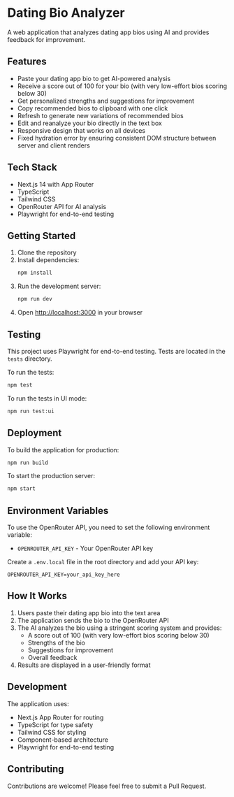 # Dating Bio Analyzer

A web application that analyzes dating app bios using AI and provides feedback for improvement.

## Features

- Paste your dating app bio to get AI-powered analysis
- Receive a score out of 100 for your bio (with very low-effort bios scoring below 30)
- Get personalized strengths and suggestions for improvement
- Copy recommended bios to clipboard with one click
- Refresh to generate new variations of recommended bios
- Edit and reanalyze your bio directly in the text box
- Responsive design that works on all devices
- Fixed hydration error by ensuring consistent DOM structure between server and client renders

## Tech Stack

- Next.js 14 with App Router
- TypeScript
- Tailwind CSS
- OpenRouter API for AI analysis
- Playwright for end-to-end testing

## Getting Started

1. Clone the repository
2. Install dependencies:
   ```bash
   npm install
   ```
3. Run the development server:
   ```bash
   npm run dev
   ```
4. Open [http://localhost:3000](http://localhost:3000) in your browser

## Testing

This project uses Playwright for end-to-end testing. Tests are located in the `tests` directory.

To run the tests:
```bash
npm test
```

To run the tests in UI mode:
```bash
npm run test:ui
```

## Deployment

To build the application for production:
```bash
npm run build
```

To start the production server:
```bash
npm start
```

## Environment Variables

To use the OpenRouter API, you need to set the following environment variable:

- `OPENROUTER_API_KEY` - Your OpenRouter API key

Create a `.env.local` file in the root directory and add your API key:
```
OPENROUTER_API_KEY=your_api_key_here
```

## How It Works

1. Users paste their dating app bio into the text area
2. The application sends the bio to the OpenRouter API
3. The AI analyzes the bio using a stringent scoring system and provides:
   - A score out of 100 (with very low-effort bios scoring below 30)
   - Strengths of the bio
   - Suggestions for improvement
   - Overall feedback
4. Results are displayed in a user-friendly format

## Development

The application uses:
- Next.js App Router for routing
- TypeScript for type safety
- Tailwind CSS for styling
- Component-based architecture
- Playwright for end-to-end testing

## Contributing

Contributions are welcome! Please feel free to submit a Pull Request.